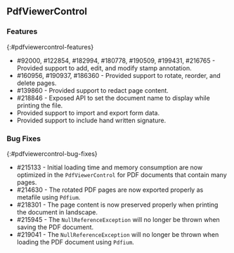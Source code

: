 ## PdfViewerControl

### Features
{:#pdfviewercontrol-features}

* \#92000, \#122854, \#182994, \#180778, \#190509, \#199431, \#216765 - Provided support to add, edit, and modify stamp annotation.
* \#160956, \#190937, \#186360 - Provided support to rotate, reorder, and delete pages.
* \#139860 - Provided support to redact page content.
* \#218846 - Exposed API to set the document name to display while printing the file.
* Provided support to import and export form data.
* Provided support to include hand written signature.

### Bug Fixes
{:#pdfviewercontrol-bug-fixes}

* \#215133 - Initial loading time and memory consumption are now optimized in the `PdfViewerControl` for PDF documents that contain many pages.
* \#214630 - The rotated PDF pages are now exported properly as metafile using `Pdfium`.
* \#218301 - The page content is now preserved properly when printing the document in landscape.
* \#215945 - The `NullReferenceException` will no longer be thrown when saving the PDF document.
* \#219041 - The `NullReferenceException` will no longer be thrown when loading the PDF document using `Pdfium`.  